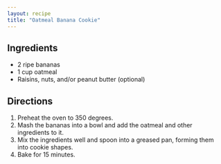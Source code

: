 ```yaml
---
layout: recipe
title: "Oatmeal Banana Cookie"
---
```


## Ingredients

- 2 ripe bananas
- 1 cup oatmeal
- Raisins, nuts, and/or peanut butter (optional)

## Directions

1. Preheat the oven to 350 degrees.
2. Mash the bananas into a bowl and add the oatmeal and other ingredients to it.
3. Mix the ingredients well and spoon into a greased pan, forming them into cookie shapes.
4. Bake for 15 minutes.
